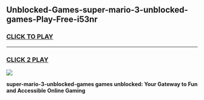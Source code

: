 
## Unblocked-Games-super-mario-3-unblocked-games-Play-Free-i53nr
<h3>
<a href="https://premium76.site?title=super-mario-3-unblocked-games&ref=12A">CLICK TO PLAY</a></h3>
<hr>

<h3>
<a href="https://premium76.site?title=super-mario-3-unblocked-games&ref=12A">CLICK 2 PLAY</a>
  
</h3>

<a href="https://premium76.site?title=super-mario-3-unblocked-games&ref=12A"><img src="https://clearcache.store/games.png"></a>


**super-mario-3-unblocked-games games unblocked: Your Gateway to Fun and Accessible Online Gaming**
